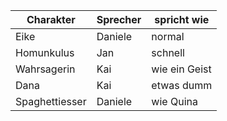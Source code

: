 
| Charakter | Sprecher | spricht wie |
| -------- | -------- | -------- |  
| Eike | Daniele | normal |  
| Homunkulus | Jan | schnell |
| Wahrsagerin | Kai | wie ein Geist |
| Dana | Kai | etwas dumm |
| Spaghettiesser | Daniele | wie Quina |


